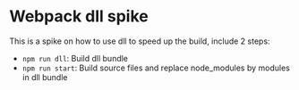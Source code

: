 # Webpack dll spike

This is a spike on how to use dll to speed up the build, include 2 steps:

- `npm run dll`: Build dll bundle
- `npm run start`: Build source files and replace node_modules by modules in dll bundle
